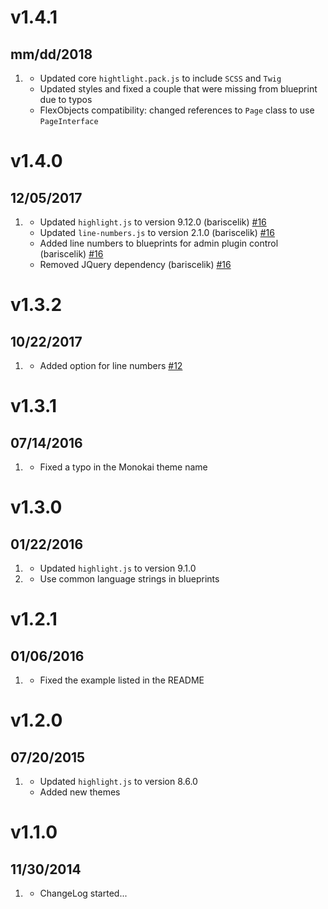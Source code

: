 # v1.4.1
## mm/dd/2018

1. [](#improved)
    * Updated core `hightlight.pack.js` to include `SCSS` and `Twig`
    * Updated styles and fixed a couple that were missing from blueprint due to typos
    * FlexObjects compatibility: changed references to `Page` class to use `PageInterface`

# v1.4.0
## 12/05/2017

1. [](#new)
    * Updated `highlight.js` to version 9.12.0 (bariscelik) [#16](https://github.com/getgrav/grav-plugin-highlight/pull/16)
    * Updated `line-numbers.js` to version 2.1.0 (bariscelik) [#16](https://github.com/getgrav/grav-plugin-highlight/pull/16)
    * Added line numbers to blueprints for admin plugin control (bariscelik) [#16](https://github.com/getgrav/grav-plugin-highlight/pull/16)
    * Removed JQuery dependency (bariscelik) [#16](https://github.com/getgrav/grav-plugin-highlight/pull/16)

# v1.3.2
## 10/22/2017

1. [](#new)
    * Added option for line numbers [#12](https://github.com/getgrav/grav-plugin-highlight/pull/12)

# v1.3.1
## 07/14/2016

1. [](#bugfix)
    * Fixed a typo in the Monokai theme name

# v1.3.0
## 01/22/2016

1. [](#new)
    * Updated `highlight.js` to version 9.1.0
1. [](#improved)
    * Use common language strings in blueprints

# v1.2.1
## 01/06/2016

1. [](#bugfix)
    * Fixed the example listed in the README

# v1.2.0
## 07/20/2015

1. [](#new)
    * Updated `highlight.js` to version 8.6.0
    * Added new themes

# v1.1.0
## 11/30/2014

1. [](#new)
    * ChangeLog started...
